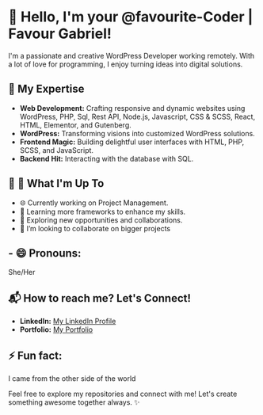 # 👋 Hello, I'm your @favourite-Coder | Favour Gabriel!

I'm a passionate and creative WordPress Developer working remotely. With a lot of love for programming, I enjoy turning ideas into digital solutions.

## 🚀 My Expertise

- **Web Development:** Crafting responsive and dynamic websites using WordPress, PHP, Sql, Rest API, Node.js, Javascript, CSS & SCSS, React, HTML, Elementor, and Gutenberg.
- **WordPress:** Transforming visions into customized WordPress solutions.
- **Frontend Magic:** Building delightful user interfaces with HTML, PHP, SCSS, and JavaScript.
-  **Backend Hit:** Interacting with the database with SQL.

## 🌟 🌱 What I'm Up To

- 🌐 Currently working on Project Management.
- 📘 Learning more frameworks to enhance my skills.
- 🚀 Exploring new opportunities and collaborations.
- 💞️ I’m looking to collaborate on bigger projects 

## - 😄 Pronouns: 
She/Her

## 📬  How to reach me? Let's Connect!

- **LinkedIn:** [My LinkedIn Profile](https://www.linkedin.com/in/favour-gabriel08/)
- **Portfolio:** [My Portfolio](https://favouritecoder.com)

 ## ⚡ Fun fact:  
 I came from the other side of the world

Feel free to explore my repositories and connect with me! Let's create something awesome together always. ✨

